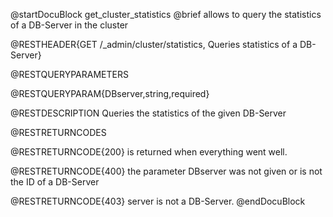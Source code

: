 
@startDocuBlock get_cluster_statistics
@brief allows to query the statistics of a DB-Server in the cluster

@RESTHEADER{GET /_admin/cluster/statistics, Queries statistics of a DB-Server}

@RESTQUERYPARAMETERS

@RESTQUERYPARAM{DBserver,string,required}

@RESTDESCRIPTION
Queries the statistics of the given DB-Server

@RESTRETURNCODES

@RESTRETURNCODE{200} 
is returned when everything went well.

@RESTRETURNCODE{400} 
the parameter DBserver was not given or is not the ID of a DB-Server

@RESTRETURNCODE{403} 
server is not a DB-Server.
@endDocuBlock
